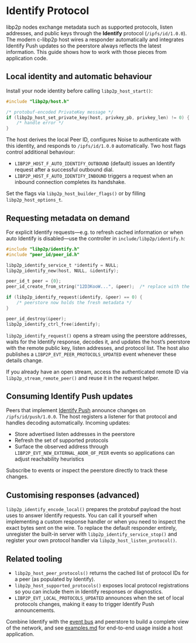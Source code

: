 # Identify Protocol

libp2p nodes exchange metadata such as supported protocols, listen addresses,
and public keys through the **Identify** protocol (`/ipfs/id/1.0.0`). The modern
c-libp2p host wires a responder automatically and integrates Identify Push
updates so the peerstore always reflects the latest information. This guide
shows how to work with those pieces from application code.

## Local identity and automatic behaviour

Install your node identity before calling `libp2p_host_start()`:

```c
#include "libp2p/host.h"

/* protobuf-encoded PrivateKey message */
if (libp2p_host_set_private_key(host, privkey_pb, privkey_len) != 0) {
    /* handle error */
}
```

The host derives the local Peer ID, configures Noise to authenticate with this
identity, and responds to `/ipfs/id/1.0.0` automatically. Two host flags control
additional behaviour:

- `LIBP2P_HOST_F_AUTO_IDENTIFY_OUTBOUND` (default) issues an Identify request
after a successful outbound dial.
- `LIBP2P_HOST_F_AUTO_IDENTIFY_INBOUND` triggers a request when an inbound
connection completes its handshake.

Set the flags via `libp2p_host_builder_flags()` or by filling `libp2p_host_options_t`.

## Requesting metadata on demand

For explicit Identify requests—e.g. to refresh cached information or when auto
Identify is disabled—use the controller in `include/libp2p/identify.h`:

```c
#include "libp2p/identify.h"
#include "peer_id/peer_id.h"

libp2p_identify_service_t *identify = NULL;
libp2p_identify_new(host, NULL, &identify);

peer_id_t peer = {0};
peer_id_create_from_string("12D3KooW...", &peer);  /* replace with the target id */

if (libp2p_identify_request(identify, &peer) == 0) {
    /* peerstore now holds the fresh metadata */
}

peer_id_destroy(&peer);
libp2p_identify_ctrl_free(identify);
```

`libp2p_identify_request()` opens a stream using the peerstore addresses, waits
for the Identify response, decodes it, and updates the host’s peerstore with the
remote public key, listen addresses, and protocol list. The host also publishes a
`LIBP2P_EVT_PEER_PROTOCOLS_UPDATED` event whenever these details change.

If you already have an open stream, access the authenticated remote ID via
`libp2p_stream_remote_peer()` and reuse it in the request helper.

## Consuming Identify Push updates

Peers that implement [Identify Push](https://github.com/libp2p/specs/tree/master/identify)
announce changes on `/ipfs/id/push/1.0.0`. The host registers a listener for
that protocol and handles decoding automatically. Incoming updates:

- Store advertised listen addresses in the peerstore
- Refresh the set of supported protocols
- Surface the observed address through `LIBP2P_EVT_NEW_EXTERNAL_ADDR_OF_PEER`
  events so applications can adjust reachability heuristics

Subscribe to events or inspect the peerstore directly to track these changes.

## Customising responses (advanced)

`libp2p_identify_encode_local()` prepares the protobuf payload the host uses to
answer Identify requests. You can call it yourself when implementing a custom
response handler or when you need to inspect the exact bytes sent on the wire.
To replace the default responder entirely, unregister the built-in server with
`libp2p_identify_service_stop()` and register your own protocol handler via
`libp2p_host_listen_protocol()`.

## Related tooling

- `libp2p_host_peer_protocols()` returns the cached list of protocol IDs for a
  peer (as populated by Identify).
- `libp2p_host_supported_protocols()` exposes local protocol registrations so
  you can include them in Identify responses or diagnostics.
- `LIBP2P_EVT_LOCAL_PROTOCOLS_UPDATED` announces when the set of local
  protocols changes, making it easy to trigger Identify Push announcements.

Combine Identify with the [event bus](overview.md) and peerstore to build a
complete view of the network, and see [examples.md](examples.md) for end-to-end
usage inside a host application.
